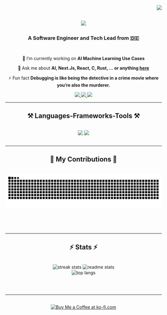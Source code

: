 <img align="right" src="https://visitor-badge.laobi.icu/badge?page_id=mhedfeld.mhedfeld" />

<h1 align="center">
    <img src="https://readme-typing-svg.herokuapp.com/?font=ByteBounce&size=35&center=true&vCenter=true&width=500&height=70&duration=4000&lines=Hi+There!+👋;+I'm+Maurice+Hedfeld!;" />
</h1>

<h3 align="center">A Software Engineer and Tech Lead from 🇩🇪</h3>

<br/>

<div align="center">
 
 🔭 I’m currently working on **AI Machine Learning Use Cases**

💬 Ask me about **AI, Next.Js, React, C, Rust, ... or anything [here](https://github.com/mhedfeld/mhedfeld/issues)**

⚡ Fun fact **Debugging is like being the detective in a crime movie where you’re also the murderer.**

 </div>
 
<div align="center"> 
  <a href="mailto:mauricehedf@gmail.com">
    <img src="https://img.shields.io/badge/Gmail-333333?style=for-the-badge&logo=gmail&logoColor=red" />
  </a>
  <a href="https://linkedin.com/in/maurice-hedfeld-1a244b298/" target="_blank">
    <img src="https://img.shields.io/badge/LinkedIn-0077B5?style=for-the-badge&logo=linkedin&logoColor=white" target="_blank" />
  </a>
  <a href="https://mhedfeld.github.io" target="_blank">
     <img src="https://img.shields.io/badge/Portfolio-FF5722?style=for-the-badge&logo=todoist&logoColor=white" target="_blank" /> <!-- sqlite, safari, google-chrome are other good icon options -->
  </a>
</div>

 <hr/>
 
<h2 align="center">⚒️ Languages-Frameworks-Tools ⚒️</h2>
<br/>
<div align="center">
    <img src="https://skillicons.dev/icons?i=react,bootstrap,mui,html,css,vscode,cursor,github,figma,tailwind,git,r" />
    <img src="https://skillicons.dev/icons?i=nodejs,python,javascript,typescript,express,firebase,mongodb,supabase,c,nextjs,mysql,rust" /><br>
</div>

<br/>
<hr/>

<div align="center">
  <h2>🐍 My Contributions 🐍</h2>
  <br>
  <img alt="snake eating my contributions" src="https://raw.githubusercontent.com/mhedfeld/mhedfeld/output/github-contribution-grid-snake.svg" />
  
  <br/><br/><br/>
</div>

<hr/>

<h2 align="center">⚡ Stats ⚡</h2>
<br>
<div align=center>
  <img width=390 src="https://github-readme-streak-stats-mhedfeld.vercel.app/?user=mhedfeld&count_private=true&theme=react&border_radius=10" alt="streak stats"/>
  <img width=390 src="https://github-readme-stats-mhedfeld.vercel.app/api?username=mhedfeld&count_private=true&show_icons=true&theme=react&rank_icon=github&border_radius=10" alt="readme stats" />
  <br/>
  <img width=325 align="center" src="https://github-readme-stats-mhedfeld.vercel.app/api/top-langs/?username=mhedfeld&hide=HTML&langs_count=8&layout=compact&theme=react&border_radius=10&size_weight=0.5&count_weight=0.5&exclude_repo=github-readme-stats" alt="top langs" />
</div>

<br/><br/>

<hr/>

<br/>

<div align="center">
<a href='ko-fi.com/mhedfeld' target='_blank'><img height='64' style='border:0px;height:64px;' src='https://storage.ko-fi.com/cdn/kofi1.png?v=3' border='0' alt='Buy Me a Coffee at ko-fi.com' /></a>
</div>

<br/>

